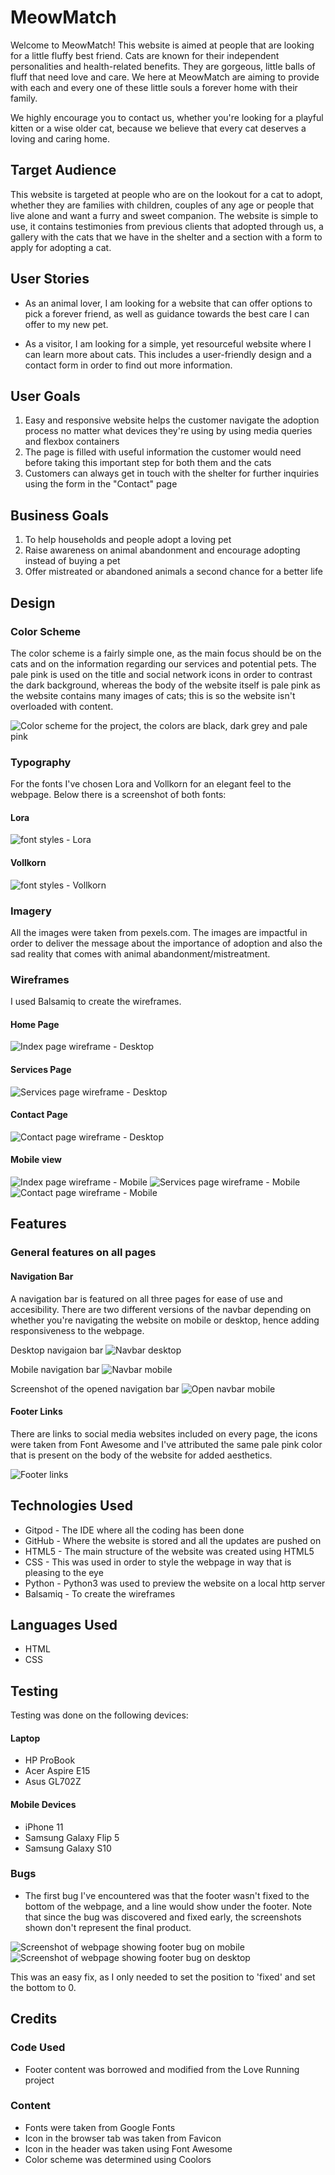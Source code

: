 # MeowMatch

Welcome to MeowMatch! This website is aimed at people that are looking for a little fluffy best friend. Cats are known for their independent personalities and health-related benefits. They are gorgeous, little balls of fluff that need love and care. We here at MeowMatch are aiming to provide with each and every one of these little souls a forever home with their family. 

We highly encourage you to contact us, whether you're looking for a playful kitten or a wise older cat, because we believe that every cat deserves a loving and caring home. 

## Target Audience

This website is targeted at people who are on the lookout for a cat to adopt, whether they are families with children, couples of any age or people that live alone and want a furry and sweet companion. The website is simple to use, it contains testimonies from previous clients that adopted through us, a gallery with the cats that we have in the shelter and a section with a form to apply for adopting a cat.

## User Stories

* As an animal lover, I am looking for a website that can offer options to pick a forever friend, as well as guidance towards the best care I can offer to my new pet. 

* As a visitor, I am looking for a simple, yet resourceful website where I can learn more about cats. This includes a user-friendly design and a contact form in order to find out more information.

## User Goals

1. Easy and responsive website helps the customer navigate the adoption process no matter what devices they're using by using media queries and flexbox containers
2. The page is filled with useful information the customer would need before taking this important step for both them and the cats  
3. Customers can always get in touch with the shelter for further inquiries using the form in the "Contact" page

## Business Goals

1. To help households and people adopt a loving pet
2. Raise awareness on animal abandonment and encourage adopting instead of buying a pet
3. Offer mistreated or abandoned animals a second chance for a better life

## Design

### Color Scheme

The color scheme is a fairly simple one, as the main focus should be on the cats and on the information regarding our services and potential pets. The pale pink is used on the title and social network icons in order to contrast the dark background, whereas the body of the website itself is pale pink as the website contains many images of cats; this is so the website isn't overloaded with content.

![Color scheme for the project, the colors are black, dark grey and pale pink](assets/images/palette.png)

### Typography

For the fonts I've chosen Lora and Vollkorn for an elegant feel to the webpage. Below there is a screenshot of both fonts:

#### Lora

![font styles - Lora](assets/images/lora-font.jpg)

#### Vollkorn

![font styles - Vollkorn](assets/images/vollkorn-font.jpg)

### Imagery

All the images were taken from pexels.com. The images are impactful in order to deliver the message about the importance of adoption and also the sad reality that comes with animal abandonment/mistreatment.

### Wireframes

I used Balsamiq to create the wireframes.

#### Home Page
![Index page wireframe - Desktop](assets/images/wire-index-desktop.png)

#### Services Page
![Services page wireframe - Desktop](assets/images/wire-services-desktop.png)

#### Contact Page
![Contact page wireframe - Desktop](assets/images/wire-contact-desktop.png)

#### Mobile view
![Index page wireframe - Mobile](assets/images/wire-index-mobile.png)
![Services page wireframe - Mobile](assets/images/wire-services-mobile.png)
![Contact page wireframe - Mobile](assets/images/wire-contact-mobile.png)

## Features

### General features on all pages

#### Navigation Bar

A navigation bar is featured on all three pages for ease of use and accesibility. There are two different versions of the navbar depending on whether you're navigating the website on mobile or desktop, hence adding responsiveness to the webpage.

Desktop navigaion bar
![Navbar desktop](assets/images/desktop-navbar.png)

Mobile navigation bar
![Navbar mobile](assets/images/navbar-mobile.JPEG)

Screenshot of the opened navigation bar
![Open navbar mobile](assets/images/open-navbar-mobile.JPEG)

#### Footer Links

There are links to social media websites included on every page, the icons were taken from Font Awesome and I've attributed the same pale pink color that is present on the body of the website for added aesthetics.

![Footer links](assets/images/footer-links.jpg)

## Technologies Used

* Gitpod - The IDE where all the coding has been done
* GitHub - Where the website is stored and all the updates are pushed on
* HTML5 - The main structure of the website was created using HTML5
* CSS - This was used in order to style the webpage in way that is pleasing to the eye
* Python - Python3 was used to preview the website on a local http server
* Balsamiq - To create the wireframes

## Languages Used

* HTML
* CSS

## Testing

Testing was done on the following devices: 

#### Laptop
* HP ProBook
* Acer Aspire E15
* Asus GL702Z

#### Mobile Devices
* iPhone 11
* Samsung Galaxy Flip 5
* Samsung Galaxy S10

### Bugs

* The first bug I've encountered was that the footer wasn't fixed to the bottom of the webpage, and a line would show under the footer. Note that since the bug was discovered and fixed early, the screenshots shown don't represent the final product. 


![Screenshot of webpage showing footer bug on mobile](assets/images/bug1-footer-mobile.png)
![Screenshot of webpage showing footer bug on desktop](assets/images/bug1-footer-desktop.png)

This was an easy fix, as I only needed to set the position to 'fixed' and set the bottom to 0.

## Credits

### Code Used

* Footer content was borrowed and modified from the Love Running project

### Content

* Fonts were taken from Google Fonts
* Icon in the browser tab was taken from Favicon
* Icon in the header was taken using Font Awesome
* Color scheme was determined using Coolors